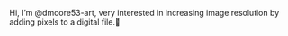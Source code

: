 Hi, I’m @dmoore53-art, very interested in increasing image resolution by adding pixels to a digital file.👋 


<!---
dmoore53-art/dmoore53-art is a ✨ special ✨ repository because its `README.md` (this file) appears on your GitHub profile.
You can click the Preview link to take a look at your changes.
--->
